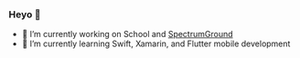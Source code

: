 ### Heyo 👋

- 🔭 I’m currently working on School and [SpectrumGround](https://github.com/colin45h/SpectrumGround)
- 🌱 I’m currently learning Swift, Xamarin, and Flutter mobile development
